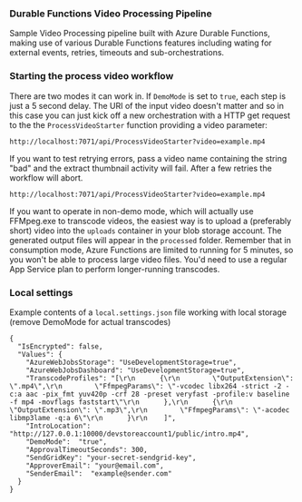 ### Durable Functions Video Processing Pipeline

Sample Video Processing pipeline built with Azure Durable Functions, making use of various Durable Functions features including wating for external events, retries, timeouts and sub-orchestrations.

### Starting the process video workflow

There are two modes it can work in. If `DemoMode` is set to `true`, each step is just a 5 second delay. The URI of the input video doesn't matter and so in this case you can just kick off a new orchestration with a HTTP get request to the the `ProcessVideoStarter` function providing a video parameter:

```
http://localhost:7071/api/ProcessVideoStarter?video=example.mp4
```

If you want to test retrying errors, pass a video name containing the string "bad" and the extract thumbnail activity will fail. After a few retries the workflow will abort.

```
http://localhost:7071/api/ProcessVideoStarter?video=example.mp4
```

If you want to operate in non-demo mode, which will actually use FFMpeg.exe to transcode videos, the easiest way is to upload a (preferably short) video into the `uploads` container in your blob storage account. The generated output files will appear in the `processed` folder. Remember that in consumption mode, Azure Functions are limited to running for 5 minutes, so you won't be able to process large video files. You'd need to use a regular App Service plan to perform longer-running transcodes.




### Local settings

Example contents of a `local.settings.json` file working with local storage (remove DemoMode for actual transcodes)
```
{
  "IsEncrypted": false,
  "Values": {
    "AzureWebJobsStorage": "UseDevelopmentStorage=true",
    "AzureWebJobsDashboard": "UseDevelopmentStorage=true",
    "TranscodeProfiles": "[\r\n      {\r\n        \"OutputExtension\": \".mp4\",\r\n        \"FfmpegParams\": \"-vcodec libx264 -strict -2 -c:a aac -pix_fmt yuv420p -crf 28 -preset veryfast -profile:v baseline -f mp4 -movflags faststart\"\r\n      },\r\n      {\r\n        \"OutputExtension\": \".mp3\",\r\n        \"FfmpegParams\": \"-acodec libmp3lame -q:a 6\"\r\n      }\r\n    ]",
    "IntroLocation": "http://127.0.0.1:10000/devstoreaccount1/public/intro.mp4",
    "DemoMode":  "true",
    "ApprovalTimeoutSeconds": 300,
    "SendGridKey": "your-secret-sendgrid-key",
    "ApproverEmail": "your@email.com",
    "SenderEmail":  "example@sender.com" 
  }
}
```
